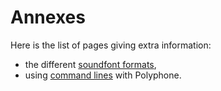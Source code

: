 # Annexes

Here is the list of pages giving extra information:

  - the different [soundfont formats],
  - using [command lines] with Polyphone.



[soundfont formats]: /manual/annexes/the-different-soundfont-formats
[command lines]:     /manual/annexes/command-line
